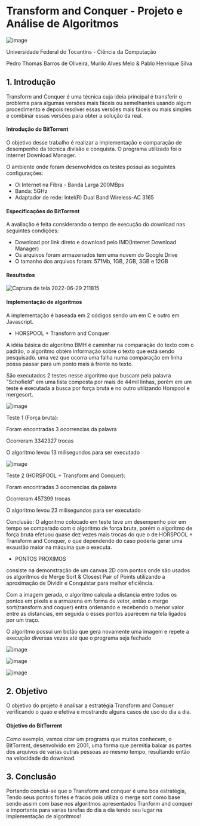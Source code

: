 ﻿# Transform and Conquer - Projeto e Análise de Algoritmos

![image](https://user-images.githubusercontent.com/83835393/171540760-42181cb2-0cc5-4cf6-8da5-b96232ac1dac.png)

Universidade Federal do Tocantins - Ciência da Computação

Pedro Thomas Barros de Oliveira, Murilo Alves Melo & Pablo Henrique Silva


## 1. Introdução

Transform and Conquer é uma técnica cuja ideia principal é transferir o problema para algumas versões mais fáceis ou semelhantes usando algum procedimento e depois resolver essas versões mais fáceis ou mais simples e combinar essas versões para obter a solução da real.

#### Introdução do BitTorrent
O objetivo desse trabalho é realizar a implementação e comparação de desempenho da técnica divisão e conquista. O programa utilizado foi o Internet Download Manager.

O ambiente onde foram desenvolvidos os testes possui as seguintes configurações: 
- Oi Internet na Fibra - Banda Larga 200MBps
- Banda: 5GHz
- Adaptador de rede: Intel(R) Dual Band Wireless-AC 3165

#### Especificações do BitTorrent

A avaliação é feita considerando o tempo de execução do download nas seguintes condições:

- Download por link direto e download pelo IMD(Internet Download Manager) 
- Os arquivos foram armazenados tem uma nuvem do Google Drive
- O tamanho dos arquivos foram: 571Mb, 1GB, 2GB, 3GB e 12GB


#### Resultados

![Captura de tela 2022-06-29 211815](https://user-images.githubusercontent.com/83835393/176569400-b08c3afb-c8f9-45f8-8a71-e13416729bd2.png)

#### Implementação de algoritmos

A implementação é baseada em 2 códigos sendo um em C e outro em Javascript.

- HORSPOOL + Transform and Conquer

A idéia básica do algoritmo BMH é caminhar na comparação do texto com o padrão, o algoritmo obtém informação sobre o texto que está sendo pesquisado. uma vez que ocorra uma falha numa comparação em  linha  possa passar para um ponto mais à frente no texto.

São executados 2 testes nesse algoritmo que buscam pela palavra "Schofield" em uma lista composta por mais de 44mil linhas, porém em um teste é executada a busca por força bruta e no outro utilizando Horspool e mergesort.

![image](https://user-images.githubusercontent.com/91572824/176574365-f25475d2-981a-42f1-8413-81209dc33354.png)

Teste 1 (Força bruta): 

Foram encontradas 3 ocorrencias da palavra

Ocorreram 3342327 trocas

O algoritmo levou 13 milisegundos para ser executado

![image](https://user-images.githubusercontent.com/91572824/176575260-9f7267a8-1db7-46d1-bb0e-6f9b2377e1af.png)

Teste 2 (HORSPOOL + Transform and Conquer): 

Foram encontradas 3 ocorrencias da palavra

Ocorreram 457399 trocas

O algoritmo levou 23 milisegundos para ser executado

Conclusão: O algoritmo colocado em teste teve um desempenho pior em tempo se comparado com o algoritmo de força bruta, porém o algoritmo de força bruta efetuou quase dez vezes mais trocas do que o de HORSPOOL + Transform and Conquer, o que dependendo do caso poderia gerar uma exaustão maior na máquina que o executa.

- PONTOS PROXIMOS

consiste na demonstração de um canvas 2D com pontos onde são usados os algoritmos de Merge Sort & Closest Pair of Points utilizando a aproximação de Dividir e Conquistar para melhor eficiência.

Com a imagem gerada, o algoritmo calcula a distancia entre todos os pontos em pixels e a armazena em forma de vetor, então o merge sort(transform and coquer) entra ordenando e recebendo o menor valor entre as distancias, em seguida o esses pontos aparecem na tela ligados por um traço.

O algoritmo possui um botão que gera novamente uma imagem e repete a execução diversas vezes até que o programa seja fechado

![image](https://user-images.githubusercontent.com/91572824/176576727-88507895-1429-488f-b031-055f71f0621c.png)


![image](https://user-images.githubusercontent.com/91572824/176576796-41654120-4145-4b7f-a8d2-3758473eafcd.png)


![image](https://user-images.githubusercontent.com/91572824/176576900-ceb5fa5f-8854-4dee-b8db-a7ea8a400848.png)

## 2. Objetivo
O objetivo do projeto é analisar a estratégia Transform and Conquer verificando o quao e efetiva e mostrando alguns casos de uso do dia a dia.

#### Objetivo do BitTorrent
Como exemplo, vamos citar um programa que muitos conhecem, o BitTorrent, desenvolvido em 2001, uma forma que permitia baixar as partes dos arquivos de varias outras pessoas ao mesmo tempo, resultando então na velocidade do download.

## 3. Conclusão
 Portando conclui-se que o Transform and conquer é uma boa estratégia, Tendo seus pontos fortes e fracos pois utiliza o merge sort como base sendo assim com base nos algoritmos apresentados Tranform and conquer e importante para varias tarefas do dia a dia tendo seu lugar na Implementação de algoritmos!
